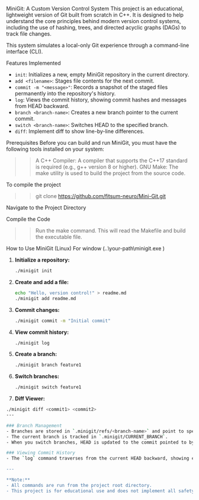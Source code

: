 MiniGit: A Custom Version Control System
This project is an educational, lightweight version of Git built from scratch in C++. It is designed to help understand the core principles behind modern version control systems, including the use of hashing, trees, and directed acyclic graphs (DAGs) to track file changes.

This system simulates a local-only Git experience through a command-line interface (CLI).

Features Implemented
- `init`: Initializes a new, empty MiniGit repository in the current directory.
- `add <filename>`: Stages file contents for the next commit.
- `commit -m "<message>"`: Records a snapshot of the staged files permanently into the repository's history.
- `log`: Views the commit history, showing commit hashes and messages from HEAD backward.
- `branch <branch-name>`: Creates a new branch pointer to the current commit.
- `switch <branch-name>`: Switches HEAD to the specified branch.
- `diff`: Implement diff <commit1> <commit2> to show line-by-line differences.

Prerequisites
Before you can build and run MiniGit, you must have the following tools installed on your system:
>>A C++ Compiler: A compiler that supports the C++17 standard is required (e.g., g++ version 8 or higher).
>>GNU Make: The make utility is used to build the project from the source code.

To compile the project
>> git clone https://github.com/fitsum-neuro/Mini-Git.git

Navigate to the Project Directory

Compile the Code
>>Run the make command. This will read the Makefile and build the executable file.

How to Use MiniGit (Linux)
For window (..\your-path\minigit.exe <feature eg : init>)
1. **Initialize a repository:**
   ```bash
   ./minigit init
   ```
2. **Create and add a file:**
   ```bash
   echo "Hello, version control!" > readme.md
   ./minigit add readme.md
   ```
3. **Commit changes:**
   ```bash
   ./minigit commit -m "Initial commit"
   ```
4. **View commit history:**
   ```bash
   ./minigit log
   ```
5. **Create a branch:**
   ```bash
   ./minigit branch feature1
   ```
6. **Switch branches:**
   ```bash
   ./minigit switch feature1
   ```
7. **Diff Viewer:**
  ```bash
  ./minigit diff <commit1> <commit2>
---

### Branch Management
- Branches are stored in `.minigit/refs/<branch-name>` and point to specific commits.
- The current branch is tracked in `.minigit/CURRENT_BRANCH`.
- When you switch branches, HEAD is updated to the commit pointed to by the branch.

### Viewing Commit History
- The `log` command traverses from the current HEAD backward, showing each commit's hash, date, and message.

---

**Note:**
- All commands are run from the project root directory.
- This project is for educational use and does not implement all safety checks or features of full Git.